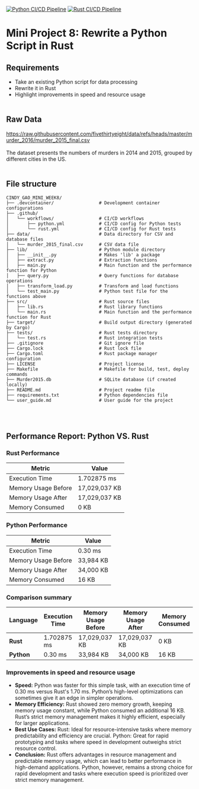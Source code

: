 [![Python CI/CD Pipeline](https://github.com/nogibjj/Cindy_Gao_mini_week8/actions/workflows/python.yml/badge.svg)](https://github.com/nogibjj/Cindy_Gao_mini_week8/actions/workflows/python.yml)
[![Rust CI/CD Pipeline](https://github.com/nogibjj/Cindy_Gao_mini_week8/actions/workflows/rust.yml/badge.svg)](https://github.com/nogibjj/Cindy_Gao_mini_week8/actions/workflows/rust.yml)

# Mini Project 8: Rewrite a Python Script in Rust
## Requirements
* Take an existing Python script for data processing
* Rewrite it in Rust
* Highlight improvements in speed and resource usage <br><br>


## Raw Data
https://raw.githubusercontent.com/fivethirtyeight/data/refs/heads/master/murder_2016/murder_2015_final.csv <br><br>
The dataset presents the numbers of murders in 2014 and 2015, grouped by different cities in the US. <br><br>

## File structure
```plaintext
CINDY_GAO_MINI_WEEK8/
├── .devcontainer/                 # Development container configurations
├── .github/
│   └── workflows/                 # CI/CD workflows
│       ├── python.yml             # CI/CD config for Python tests
│       └── rust.yml               # CI/CD config for Rust tests
├── data/                          # Data directory for CSV and database files
│   └── murder_2015_final.csv      # CSV data file
├── lib/                           # Python module directory
│   ├── __init__.py                # Makes 'lib' a package
│   ├── extract.py                 # Extraction functions
│   ├── main.py                    # Main function and the performance function for Python
│   ├── query.py                   # Query functions for database operations
│   ├── transform_load.py          # Transform and load functions
│   └── test_main.py               # Python test file for the functions above
├── src/                           # Rust source files
│   ├── lib.rs                     # Rust library functions
│   └── main.rs                    # Main function and the performance function for Rust
├── target/                        # Build output directory (generated by Cargo)
├── tests/                         # Rust tests directory
│   └── test.rs                    # Rust integration tests
├── .gitignore                     # Git ignore file
├── Cargo.lock                     # Rust lock file
├── Cargo.toml                     # Rust package manager configuration
├── LICENSE                        # Project license
├── Makefile                       # Makefile for build, test, deploy commands
├── Murder2015.db                  # SQLite database (if created locally)
├── README.md                      # Project readme file
├── requirements.txt               # Python dependencies file
└── user_guide.md                  # User guide for the project
```
<br><br>
## Performance Report: Python VS. Rust
### Rust Performance
| Metric                  | Value               |
|-------------------------|---------------------|
| Execution Time          | 1.702875 ms         |
| Memory Usage Before     | 17,029,037 KB       |
| Memory Usage After      | 17,029,037 KB       |
| Memory Consumed         | 0 KB                |

### Python Performance
| Metric                  | Value               |
|-------------------------|---------------------|
| Execution Time          | 0.30 ms             |
| Memory Usage Before     | 33,984 KB           |
| Memory Usage After      | 34,000 KB           |
| Memory Consumed         | 16 KB               |

### Comparison summary
| Language  | Execution Time | Memory Usage Before | Memory Usage After | Memory Consumed |
|-----------|----------------|---------------------|---------------------|------------------|
| **Rust**  | 1.702875 ms    | 17,029,037 KB      | 17,029,037 KB      | 0 KB            |
| **Python**| 0.30 ms        | 33,984 KB          | 34,000 KB          | 16 KB           |

### Improvements in speed and resource usage
* __Speed:__ Python was faster for this simple task, with an execution time of 0.30 ms versus Rust's 1.70 ms. Python’s high-level optimizations can sometimes give it an edge in simpler operations.
* __Memory Efficiency:__ Rust showed zero memory growth, keeping memory usage constant, while Python consumed an additional 16 KB. Rust’s strict memory management makes it highly efficient, especially for larger applications.
* __Best Use Cases:__
Rust: Ideal for resource-intensive tasks where memory predictability and efficiency are crucial.
Python: Great for rapid prototyping and tasks where speed in development outweighs strict resource control.
* __Conclusion:__ Rust offers advantages in resource management and predictable memory usage, which can lead to better performance in high-demand applications. Python, however, remains a strong choice for rapid development and tasks where execution speed is prioritized over strict memory management.
